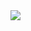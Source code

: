 <img src="https://Wel-Come.vercel.app/api?type=waving&color=gradient&height=300&section=header&text=capsule%20render&fontSize=90" />
